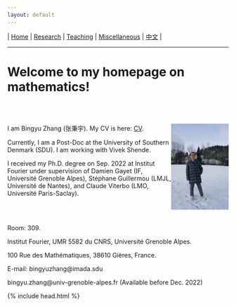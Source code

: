 ```yaml
---
layout: default
---
```




| [Home](index.md)  | [Research](research-en.md)    | [Teaching](teaching-en.md) | [Miscellaneous](miscellaneous-en.md)        | [中文](index-ch.md) |

* * *
# Welcome to my homepage on mathematics!
<br /><br />


<div style="width:100%;">
            <img src="me.jpeg" align="right"  width="26%" height="26%"/>
            <p>I am Bingyu Zhang (张秉宇).  My CV is here: <a href="Files/CV.pdf">CV</a>.</p>
            <p>Currently, I am a Post-Doc at the University of Southern Denmark (SDU). I am working with Vivek Shende.</p>
            <p>I received my Ph.D. degree on Sep. 2022 at Institut Fourier under supervision of Damien Gayet (IF, Université Grenoble Alpes), Stéphane Guillermou (LMJL, Université de Nantes), and Claude Viterbo (LMO, Université Paris-Saclay).</p>
            <br /><br />
            <p>Room: 309.</p>
            <p>Institut Fourier, UMR 5582 du CNRS, Université Grenoble Alpes. </p>
            <p>100 Rue des Mathématiques, 38610 Gières, France.</p>
            <p>E-mail: bingyuzhang@imada.sdu</p>
            <p>bingyu.zhang@univ-grenoble-alpes.fr (Available before Dec. 2022)</p>
</div>




{% include head.html %}




